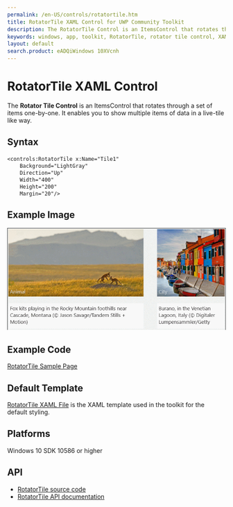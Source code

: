```yaml
---
permalink: /en-US/controls/rotatortile.htm
title: RotatorTile XAML Control for UWP Community Toolkit
description: The RotatorTile Control is an ItemsControl that rotates through a set of items one-by-one
keywords: windows, app, toolkit, RotatorTile, rotator tile control, XAML, UWP, Rotator, tile
layout: default
search.product: eADQiWindows 10XVcnh
---
```


# RotatorTile XAML Control
The **Rotator Tile Control** is an ItemsControl that rotates through a set of items one-by-one. It enables you to show multiple items of data in a live-tile like way.

## Syntax
```xaml
<controls:RotatorTile x:Name="Tile1"
	Background="LightGray"
	Direction="Up" 
	Width="400"
	Height="200"
	Margin="20"/>
```

## Example Image
![RotatorTile animation](/resources/images/Controls-RotatorTile.gif "RotatorTile")

## Example Code
[RotatorTile Sample Page](https://github.com/Microsoft/UWPCommunityToolkit/tree/master/Microsoft.Toolkit.Uwp.SampleApp/SamplePages/RotatorTile)

## Default Template 
[RotatorTile XAML File](https://github.com/Microsoft/UWPCommunityToolkit/blob/master/Microsoft.Toolkit.Uwp.UI.Controls/RotatorTile/RotatorTile.xaml) is the XAML template used in the toolkit for the default styling.

## Platforms 
Windows 10 SDK 10586 or higher

## API
* [RotatorTile source code](https://github.com/Microsoft/UWPCommunityToolkit/tree/master/Microsoft.Toolkit.Uwp.UI.Controls/RotatorTile)
* [RotatorTile API documentation](../api/Microsoft_Toolkit_Uwp_UI_Controls_RotatorTile.htm)

